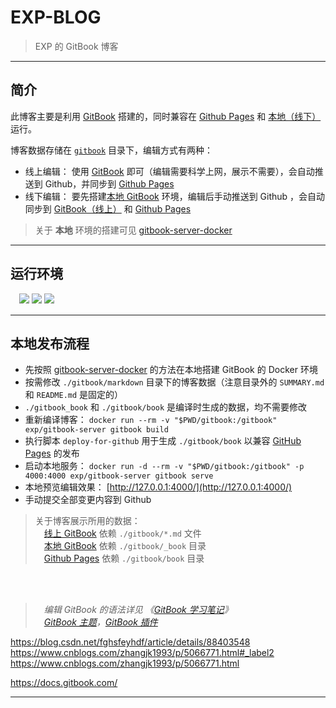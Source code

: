 # EXP-BLOG

> EXP 的 GitBook 博客

------

## 简介

此博客主要是利用 [GitBook](https://exp-blog.gitbook.io/articles/) 搭建的，同时兼容在 [Github Pages](https://lyy289065406.github.io/exp-blog/index.html) 和 [本地（线下）](http://127.0.0.1:4000/) 运行。

博客数据存储在 [`gitbook`](https://github.com/lyy289065406/exp-blog/tree/master/gitbook) 目录下，编辑方式有两种：

- 线上编辑： 使用 [GitBook](http://app.gitbook.com/) 即可（编辑需要科学上网，展示不需要），会自动推送到 Github，并同步到 [Github Pages](https://lyy289065406.github.io/exp-blog/index.html) 
- 线下编辑： 要先搭建[本地 GitBook](http://127.0.0.1:4000/) 环境，编辑后手动推送到 Github ，会自动同步到 [GitBook（线上）](https://exp-blog.gitbook.io/articles/) 和  [Github Pages](https://lyy289065406.github.io/exp-blog/index.html)

> 关于 **本地** 环境的搭建可见 [gitbook-server-docker](https://github.com/lyy289065406/gitbook-server-docker)

------
## 运行环境

　![](https://img.shields.io/badge/Platform-Windows%2010%20x64-brightgreen.svg) ![](https://img.shields.io/badge/Platform-Linux%20x64-brightgreen.svg) ![](https://img.shields.io/badge/Platform-Mac%20x64-brightgreen.svg) 

------

## 本地发布流程

- 先按照 [gitbook-server-docker](https://github.com/lyy289065406/gitbook-server-docker) 的方法在本地搭建 GitBook 的 Docker 环境
- 按需修改 `./gitbook/markdown` 目录下的博客数据（注意目录外的 `SUMMARY.md` 和 `README.md` 是固定的）
- `./gitbook_book` 和 `./gitbook/book` 是编译时生成的数据，均不需要修改
- 重新编译博客： `docker run --rm -v "$PWD/gitbook:/gitbook" exp/gitbook-server gitbook build`
- 执行脚本 `deploy-for-github` 用于生成 `./gitbook/book` 以兼容 [GitHub Pages](https://lyy289065406.github.io/exp-blog/index.html) 的发布
- 启动本地服务： `docker run -d --rm -v "$PWD/gitbook:/gitbook" -p 4000:4000 exp/gitbook-server gitbook serve`
- 本地预览编辑效果： [http://127.0.0.1:4000/](http://127.0.0.1:4000/)
- 手动提交全部变更内容到 Github


> 关于博客展示所用的数据：
<br/>　[线上 GitBook](https://exp-blog.gitbook.io/articles/) 依赖 `./gitbook/*.md` 文件
<br/>　[本地 GitBook](http://127.0.0.1:4000/) 依赖 `./gitbook/_book` 目录
<br/>　[Github Pages](https://lyy289065406.github.io/exp-blog/index.html) 依赖 `./gitbook/book` 目录

<br/>
<br/>

>　*编辑 GitBook 的语法详见 《[GitBook 学习笔记](https://yangjh.oschina.io/gitbook/)》*
<br/>　*[GitBook 主题](http://gitbook.zhangjikai.com/themes.html)，[GitBook 插件](http://gitbook.zhangjikai.com/plugins.html)*

https://blog.csdn.net/fghsfeyhdf/article/details/88403548
https://www.cnblogs.com/zhangjk1993/p/5066771.html#_label2
https://www.cnblogs.com/zhangjk1993/p/5066771.html

https://docs.gitbook.com/

------
